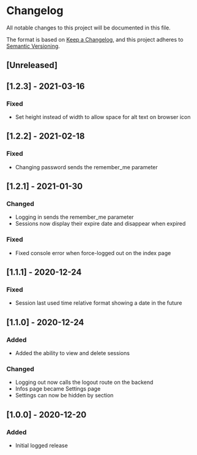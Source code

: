 # Changelog

All notable changes to this project will be documented in this file.

The format is based on [Keep a Changelog](https://keepachangelog.com/en/1.0.0/),
and this project adheres to [Semantic Versioning](https://semver.org/spec/v2.0.0.html).

## [Unreleased]

## [1.2.3] - 2021-03-16

### Fixed

- Set height instead of width to allow space for alt text on browser icon

## [1.2.2] - 2021-02-18

### Fixed

- Changing password sends the remember_me parameter

## [1.2.1] - 2021-01-30

### Changed

- Logging in sends the remember_me parameter
- Sessions now display their expire date and disappear when expired

### Fixed

- Fixed console error when force-logged out on the index page

## [1.1.1] - 2020-12-24

### Fixed

- Session last used time relative format showing a date in the future

## [1.1.0] - 2020-12-24

### Added

- Added the ability to view and delete sessions

### Changed

- Logging out now calls the logout route on the backend
- Infos page became Settings page
- Settings can now be hidden by section

## [1.0.0] - 2020-12-20

### Added

- Initial logged release
